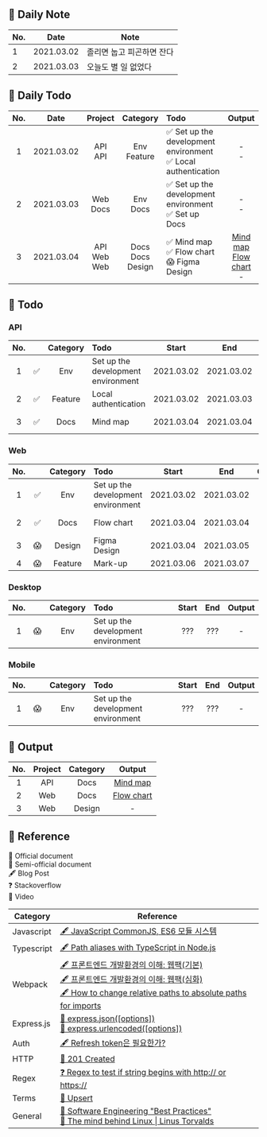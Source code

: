 ## 🐌 Daily Note
|No.|Date|Note|
|-|-|-|
|1|2021.03.02|졸리면 눕고 피곤하면 잔다|
|2|2021.03.03|오늘도 별 일 없었다|
## 🐛 Daily Todo
|No.|Date|Project|Category|Todo|Output|
|:-:|:-:|:-:|:-:|:-|:-:|
|1|2021.03.02|API<br>API|Env<br>Feature|✅ Set up the development environment<br>✅ Local authentication|-<br>-|
|2|2021.03.03|Web<br>Docs|Env<br>Docs|✅ Set up the development environment<br>✅ Set up Docs|-<br>-|
|3|2021.03.04|API<br>Web<br>Web|Docs<br>Docs<br>Design|✅ Mind map<br>✅ Flow chart<br>😱 Figma Design|[Mind map](https://miro.com/app/board/o9J_lRGt3MI=/)<br>[Flow chart](https://miro.com/app/board/o9J_lRFb2fY=/)<br>-|
## 🦇 Todo
### API
|No.||Category|Todo|Start|End|Output|
|:-:|:-:|:-:|:-|:-:|:-:|:-:|
|1|✅|Env|Set up the development environment|2021.03.02|2021.03.02|-|
|2|✅|Feature|Local authentication|2021.03.02|2021.03.03|-|
|3|✅|Docs|Mind map|2021.03.04|2021.03.04|[Mind map](https://miro.com/app/board/o9J_lRGt3MI=/)|

### Web
|No.||Category|Todo|Start|End|Output|
|:-:|:-:|:-:|:-|:-:|:-:|:-:|
|1|✅|Env|Set up the development environment|2021.03.02|2021.03.02|-|
|2|✅|Docs|Flow chart|2021.03.04|2021.03.04|[Flow chart](https://miro.com/app/board/o9J_lRFb2fY=/)|
|3|😱|Design|Figma Design|2021.03.04|2021.03.05|-|
|4|😱|Feature|Mark-up|2021.03.06|2021.03.07|-|

### Desktop
|No.||Category|Todo|Start|End|Output|
|:-:|:-:|:-:|:-|:-:|:-:|:-:|
|1|😱|Env|Set up the development environment|???|???|-|
### Mobile
|No.||Category|Todo|Start|End|Output|
|:-:|:-:|:-:|:-|:-:|:-:|:-:|
|1|😱|Env|Set up the development environment|???|???|-|

## 🐫 Output
|No.|Project|Category|Output|
|:-:|:-:|:-:|:-:|
|1|API|Docs|[Mind map](https://miro.com/app/board/o9J_lRGt3MI=/)|
|2|Web|Docs|[Flow chart](https://miro.com/app/board/o9J_lRFb2fY=/)|
|3|Web|Design|-|

## 🐊 Reference
📕 Official document  
📃 Semi-official document  
🖋 Blog Post  
❓ Stackoverflow  
🎥 Video  

|Category|Reference|
|-|-|
|Javascript|[🖋 JavaScript CommonJS, ES6 모듈 시스템](https://bigstar-vlog.tistory.com/29)<br>|
|Typescript|[🖋 Path aliases with TypeScript in Node.js](https://dev.to/larswaechter/path-aliases-with-typescript-in-nodejs-4353)|
|Webpack|[🖋 프론트엔드 개발환경의 이해: 웹팩(기본)](https://jeonghwan-kim.github.io/series/2019/12/10/frontend-dev-env-webpack-basic.html)<br>[🖋 프론트엔드 개발환경의 이해: 웹팩(심화)](https://jeonghwan-kim.github.io/series/2020/01/02/frontend-dev-env-webpack-intermediate.html)<br>[🖋 How to change relative paths to absolute paths for imports](https://medium.com/@sherryhsu/how-to-change-relative-paths-to-absolute-paths-for-imports-32ba6cce18a5)
|Express.js|[📕 express.json([options])](https://expressjs.com/en/api.html#express.json)<br>[📕 express.urlencoded([options])](https://expressjs.com/en/api.html#express.urlencoded)|
|Auth|[🖋 Refresh token은 필요한가?](https://zzossig.io/posts/etc/what_is_the_point_of_refresh_token/)|
|HTTP|[📃 201 Created](https://developer.mozilla.org/en-US/docs/Web/HTTP/Status/201)|
|Regex|[❓ Regex to test if string begins with http:// or https://](https://stackoverflow.com/questions/4643142/regex-to-test-if-string-begins-with-http-or-https)|
|Terms|[📃 Upsert](https://en.wiktionary.org/wiki/upsert)|
|General|[🎥 Software Engineering "Best Practices"](https://www.youtube.com/watch?v=gc8mDZwUlfo&t=5s)<br>[🎥 The mind behind Linux \| Linus Torvalds](https://www.youtube.com/watch?v=o8NPllzkFhE&t=157s)|